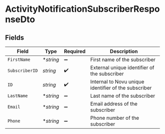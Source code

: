 # ActivityNotificationSubscriberResponseDto


## Fields

| Field                                                | Type                                                 | Required                                             | Description                                          |
| ---------------------------------------------------- | ---------------------------------------------------- | ---------------------------------------------------- | ---------------------------------------------------- |
| `FirstName`                                          | **string*                                            | :heavy_minus_sign:                                   | First name of the subscriber                         |
| `SubscriberID`                                       | *string*                                             | :heavy_check_mark:                                   | External unique identifier of the subscriber         |
| `ID`                                                 | *string*                                             | :heavy_check_mark:                                   | Internal to Novu unique identifier of the subscriber |
| `LastName`                                           | **string*                                            | :heavy_minus_sign:                                   | Last name of the subscriber                          |
| `Email`                                              | **string*                                            | :heavy_minus_sign:                                   | Email address of the subscriber                      |
| `Phone`                                              | **string*                                            | :heavy_minus_sign:                                   | Phone number of the subscriber                       |